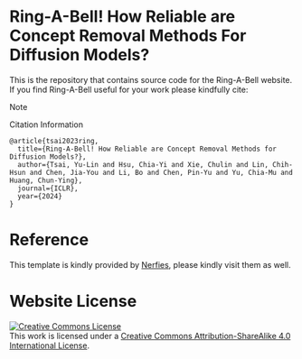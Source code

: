 # Ring-A-Bell! How Reliable are Concept Removal Methods For Diffusion Models?
This is the repository that contains source code for the Ring-A-Bell website.
If you find Ring-A-Bell useful for your work please kindfully cite:

> [!NOTE]
> Citation Information
```
@article{tsai2023ring,
  title={Ring-A-Bell! How Reliable are Concept Removal Methods for Diffusion Models?},
  author={Tsai, Yu-Lin and Hsu, Chia-Yi and Xie, Chulin and Lin, Chih-Hsun and Chen, Jia-You and Li, Bo and Chen, Pin-Yu and Yu, Chia-Mu and Huang, Chun-Ying},
  journal={ICLR},
  year={2024}
}
```


# Reference

This template is kindly provided by <a rel="nerfies" href="https://nerfies.github.io/">Nerfies</a>, please kindly visit them as well.

# Website License
<a rel="license" href="http://creativecommons.org/licenses/by-sa/4.0/"><img alt="Creative Commons License" style="border-width:0" src="https://i.creativecommons.org/l/by-sa/4.0/88x31.png" /></a><br />This work is licensed under a <a rel="license" href="http://creativecommons.org/licenses/by-sa/4.0/">Creative Commons Attribution-ShareAlike 4.0 International License</a>.


